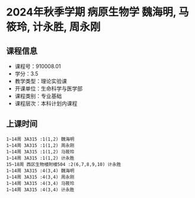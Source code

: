 # 2024年秋季学期 病原生物学 魏海明, 马筱玲, 计永胜, 周永刚






## 课程信息

- 课程号：910008.01
- 学分：3.5
- 教学类型：理论实验课
- 开课单位：生命科学与医学部
- 课程类别：专业基础
- 课程层次：本科计划内课程

## 上课时间

```
1~14周 3A315 :1(1,2) 魏海明
1~14周 3A315 :1(1,2) 周永刚
1~14周 3A315 :1(1,2) 马筱玲
1~14周 3A315 :1(1,2) 计永胜
15~18周 西区生物楼附楼504 :2(6,7,8,9,10) 计永胜
1~14周 3A315 :4(3,4) 魏海明
1~14周 3A315 :4(3,4) 周永刚
1~14周 3A315 :4(3,4) 马筱玲
1~14周 3A315 :4(3,4) 计永胜
```

